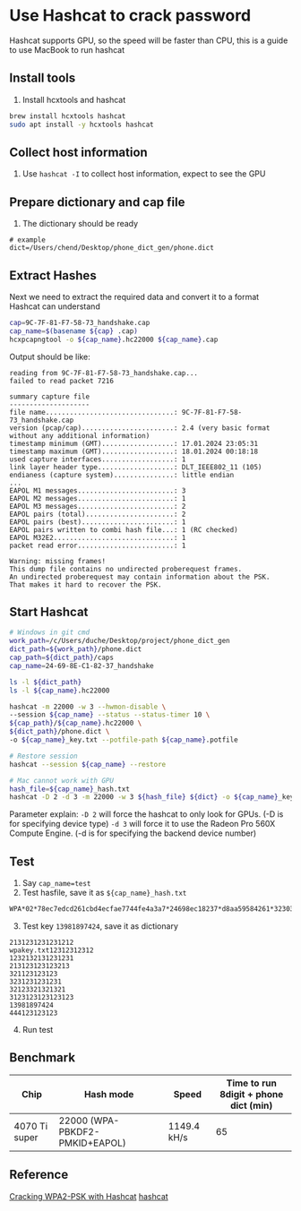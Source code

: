 # Use Hashcat to crack password
Hashcat supports GPU, so the speed will be faster than CPU, this is a guide to use MacBook to run hashcat

## Install tools
1. Install hcxtools and hashcat
```bash
brew install hcxtools hashcat
sudo apt install -y hcxtools hashcat
```

## Collect host information
1. Use `hashcat -I` to collect host information, expect to see the GPU
   
## Prepare dictionary and cap file
1. The dictionary should be ready
```
# example
dict=/Users/chend/Desktop/phone_dict_gen/phone.dict
```

## Extract Hashes
Next we need to extract the required data and convert it to a format Hashcat can understand
```bash
cap=9C-7F-81-F7-58-73_handshake.cap
cap_name=$(basename ${cap} .cap)
hcxpcapngtool -o ${cap_name}.hc22000 ${cap_name}.cap 
```
Output should be like:
```
reading from 9C-7F-81-F7-58-73_handshake.cap...
failed to read packet 7216

summary capture file
--------------------
file name................................: 9C-7F-81-F7-58-73_handshake.cap
version (pcap/cap).......................: 2.4 (very basic format without any additional information)
timestamp minimum (GMT)..................: 17.01.2024 23:05:31
timestamp maximum (GMT)..................: 18.01.2024 00:18:18
used capture interfaces..................: 1
link layer header type...................: DLT_IEEE802_11 (105)
endianess (capture system)...............: little endian
...
EAPOL M1 messages........................: 3
EAPOL M2 messages........................: 1
EAPOL M3 messages........................: 2
EAPOL pairs (total)......................: 2
EAPOL pairs (best).......................: 1
EAPOL pairs written to combi hash file...: 1 (RC checked)
EAPOL M32E2..............................: 1
packet read error........................: 1

Warning: missing frames!
This dump file contains no undirected proberequest frames.
An undirected proberequest may contain information about the PSK.
That makes it hard to recover the PSK.
```

## Start Hashcat
```bash
# Windows in git cmd
work_path=/c/Users/duche/Desktop/project/phone_dict_gen
dict_path=${work_path}/phone.dict
cap_path=${dict_path}/caps
cap_name=24-69-8E-C1-82-37_handshake

ls -l ${dict_path}
ls -l ${cap_name}.hc22000

hashcat -m 22000 -w 3 --hwmon-disable \
--session ${cap_name} --status --status-timer 10 \
${cap_path}/${cap_name}.hc22000 \
${dict_path}/phone.dict \
-o ${cap_name}_key.txt --potfile-path ${cap_name}.potfile

# Restore session
hashcat --session ${cap_name} --restore

# Mac cannot work with GPU
hash_file=${cap_name}_hash.txt
hashcat -D 2 -d 3 -m 22000 -w 3 ${hash_file} ${dict} -o ${cap_name}_key.txt --potfile-path ${cap_name}.potfile
```
Parameter explain:
`-D 2` will force the hashcat to only look for GPUs. (-D is for specifying device type)
`-d 3` will force it to use the Radeon Pro 560X Compute Engine. (-d is for specifying the backend device number)

## Test
1. Say `cap_name=test`
2. Test hasfile, save it as `${cap_name}_hash.txt`
```bash
WPA*02*78ec7edcd261cbd4ecfae7744fe4a3a7*24698ec18237*d8aa59584261*323032*dcab6957d64454a5759ab7a83e3bde73bd7bbcff777aeb91b1a02b24c2ff3416*0103007502010a000000000000000000012016734a4a7126b793325e7ecf138f17572a0262d1905bbb2dc5735582488201000000000000000000000000000000000000000000000000000000000000000000000000000000000000000000000000001630140100000fac040100000fac040100000fac020000*02
``` 
3. Test key `13981897424`, save it as dictionary
```
2131231231231212
wpakey.txt12312312312                 
1232132131231231
213123123123213
321123123123
3231231231231
32123321321321
3123123123123123
13981897424
444123123123
```
4. Run test

## Benchmark
| Chip          | Hash mode                      | Speed       | Time to run 8digit + phone dict (min) |
| ------------- | ------------------------------ | ----------- | ------------------------------------- |
| 4070 Ti super | 22000 (WPA-PBKDF2-PMKID+EAPOL) | 1149.4 kH/s | 65                                    |




## Reference
[Cracking WPA2-PSK with Hashcat](https://node-security.com/posts/cracking-wpa2-with-hashcat/)
[hashcat](https://hashcat.net/hashcat/)